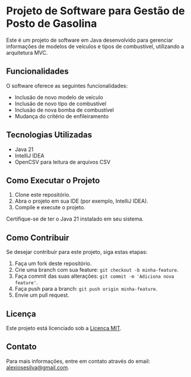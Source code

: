 # Projeto de Software para Gestão de Posto de Gasolina

Este é um projeto de software em Java desenvolvido para gerenciar informações de modelos de veículos e tipos de combustível, utilizando a arquitetura MVC.

## Funcionalidades

O software oferece as seguintes funcionalidades:

- Inclusão de novo modelo de veículo
- Inclusão de novo tipo de combustível
- Inclusão de nova bomba de combustível
- Mudança do critério de enfileiramento

## Tecnologias Utilizadas

- Java 21
- IntelliJ IDEA
- OpenCSV para leitura de arquivos CSV

## Como Executar o Projeto

1. Clone este repositório.
2. Abra o projeto em sua IDE (por exemplo, IntelliJ IDEA).
3. Compile e execute o projeto.

Certifique-se de ter o Java 21 instalado em seu sistema.

## Como Contribuir

Se desejar contribuir para este projeto, siga estas etapas:

1. Faça um fork deste repositório.
2. Crie uma branch com sua feature: `git checkout -b minha-feature`.
3. Faça commit das suas alterações: `git commit -m 'Adiciona nova feature'`.
4. Faça push para a branch: `git push origin minha-feature`.
5. Envie um pull request.

## Licença

Este projeto está licenciado sob a [Licença MIT](LICENSE).

## Contato

Para mais informações, entre em contato através do email: alexjosesilva@gmail.com.
